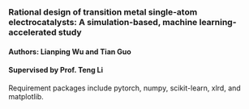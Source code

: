 ### Rational design of transition metal single-atom electrocatalysts: A simulation-based, machine learning-accelerated study  

#### Authors: Lianping Wu and Tian Guo  
#### Supervised by Prof. Teng Li  

Requirement packages include pytorch, numpy, scikit-learn, xlrd, and matplotlib.  

